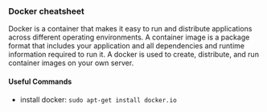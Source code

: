 ### Docker cheatsheet
Docker is a container that makes it easy to run and distribute applications across different operating environments. A container image is a package format that includes your application and all dependencies and runtime information required to run it. A docker is used to create, distribute, and run container images on your own server. 

#### Useful Commands
* install docker:
`sudo apt-get install docker.io`


